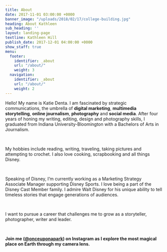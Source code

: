 ```yaml
---
title: About
date: 2017-11-01 03:00:00 +0000
banner_image: "/uploads/2018/02/17/college-building.jpg"
heading: About Kathleen
sub_heading: ''
layout: landing-page
textline: Kathleen Hill
publish_date: 2017-12-01 04:00:00 +0000
show_staff: true
menu:
  footer:
    identifier: _about
    url: "/about/"
    weight: 3
  navigation:
    identifier: _about
    url: "/about/"
    weight: 2
---
```

Hello! My name is Katie Denta. I am fascinated by strategic communications, the umbrella of **digital marketing**, **multimedia** **storytelling**, **online journalism**, **photography** and **social media**.  After four years of honing my writing, editing, design and photography  skills, I graduated from Indiana University-Bloomington with a Bachelors  of Arts in Journalism.

 

My hobbies include reading, writing, traveling, taking pictures and  attempting to crochet. I also love cooking, scrapbooking and all things  Disney.

 

Speaking of Disney, I’m currently working as a Marketing Strategy Associate Manager supporting Disney Sports. I love being a part of the  Disney Cast Member family. I admire Walt Disney for his unique ability  to tell timeless stories that engage generations of audiences.

 

I want to pursue a career that challenges me to grow as a storyteller, photographer, writer and leader.

 

**Join me (**[**@onceuponapark**](http://bit.ly/1F47dl8)**) on Instagram as I explore the most magical place on Earth through my camera lens.**